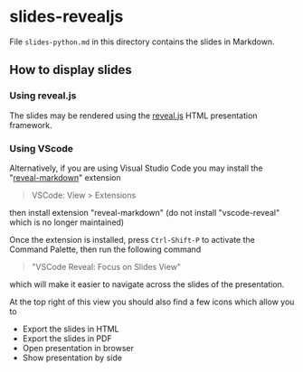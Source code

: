 # slides-revealjs

File `slides-python.md` in this directory contains the slides in Markdown.

## How to display slides

### Using reveal.js

The slides may be rendered using the [reveal.js](https://revealjs.com/) HTML presentation framework.

### Using VScode

Alternatively, if you are using Visual Studio Code you may install
the "[reveal-markdown](https://github.com/tokiedokie/reveal-markdown)" 
extension

> VSCode: View > Extensions 

then install extension "reveal-markdown" 
(do not install "vscode-reveal" which is no longer maintained)

Once the extension is installed, press `Ctrl-Shift-P` to activate the Command Palette,
then run the following command 

> "VSCode Reveal: Focus on Slides View"

which will make it easier to navigate across the slides of the presentation.

At the top right of this view you should also find a few icons which allow you to

- Export the slides in HTML 
- Export the slides in PDF
- Open presentation in browser
- Show presentation by side

<!-- EOF -->
